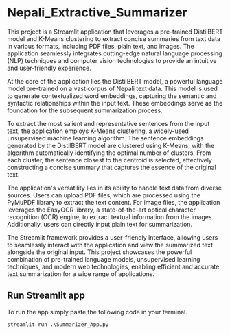 # Nepali_Extractive_Summarizer

This project is a Streamlit application that leverages a pre-trained DistilBERT model and K-Means clustering to extract concise summaries from text data in various formats, including PDF files, plain text, and images. The application seamlessly integrates cutting-edge natural language processing (NLP) techniques and computer vision technologies to provide an intuitive and user-friendly experience.

At the core of the application lies the DistilBERT model, a powerful language model pre-trained on a vast corpus of Nepali text data. This model is used to generate contextualized word embeddings, capturing the semantic and syntactic relationships within the input text. These embeddings serve as the foundation for the subsequent summarization process.

To extract the most salient and representative sentences from the input text, the application employs K-Means clustering, a widely-used unsupervised machine learning algorithm. The sentence embeddings generated by the DistilBERT model are clustered using K-Means, with the algorithm automatically identifying the optimal number of clusters. From each cluster, the sentence closest to the centroid is selected, effectively constructing a concise summary that captures the essence of the original text.

The application's versatility lies in its ability to handle text data from diverse sources. Users can upload PDF files, which are processed using the PyMuPDF library to extract the text content. For image files, the application leverages the EasyOCR library, a state-of-the-art optical character recognition (OCR) engine, to extract textual information from the images. Additionally, users can directly input plain text for summarization.

The Streamlit framework provides a user-friendly interface, allowing users to seamlessly interact with the application and view the summarized text alongside the original input. This project showcases the powerful combination of pre-trained language models, unsupervised learning techniques, and modern web technologies, enabling efficient and accurate text summarization for a wide range of applications.

## Run Streamlit app
To run the app simply paste the following code in your terminal.
```py
streamlit run .\Summarizer_App.py
```

